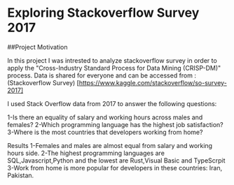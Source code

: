 # Exploring Stackoverflow Survey 2017
##Project Motivation

In this project I was intrested to analyze stackoverflow survey in order to apply the  "Cross-Industry Standard Process for Data Mining (CRISP-DM)" process.
Data is shared for everyone and can be accessed from :
(Stackoverflow Survey)
[https://www.kaggle.com/stackoverflow/so-survey-2017]

I used Stack Overflow data from 2017 to answer the following questions:

1-Is there an equality  of salary and working hours across males and females?
2-Which programming language has the highest job satisfaction?
3-Where is the most countries that developers working from home?

Results
1-Females and males are almost equal from salary and working hours side.
2-The highest programming languages are SQL,Javascript,Python and the lowest are Rust,Visual Basic and TypeScrpit
3-Work from home is more popular for developers in these countries: Iran, Pakistan.
